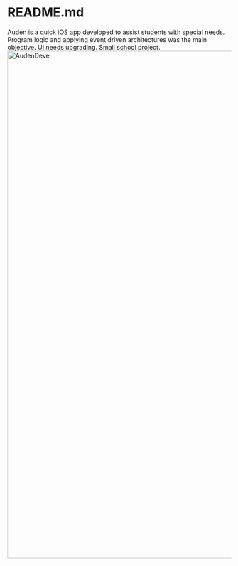 # README.md
Auden is a quick iOS app developed to assist students with special needs. Program logic and applying event driven architectures was the main objective. UI needs upgrading. Small school project.
<img width="1142" alt="AudenDeve" src="https://github.com/anyakara/auden/assets/66985689/e5fbee25-5a11-4210-85ab-72d3ca7ec855">
